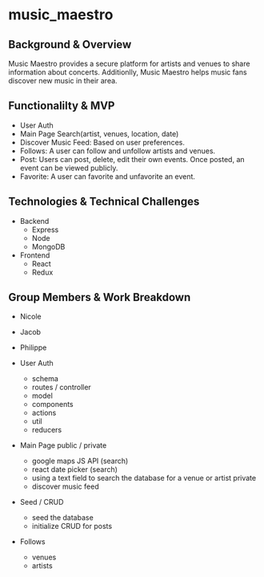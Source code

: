 # music_maestro

## Background & Overview 
  Music Maestro provides a secure platform for artists and venues 
  to share information about concerts. Additionlly, Music Maestro helps music 
  fans discover new music in their area.

## Functionalilty & MVP
  * User Auth 
  * Main Page Search(artist, venues, location, date)
  * Discover Music Feed: Based on user preferences. 
  * Follows: A user can follow and unfollow artists and venues.   
  * Post: Users can post, delete, edit their own events. Once posted, an event
    can be viewed publicly.
  * Favorite: A user can favorite and unfavorite an event. 

## Technologies & Technical Challenges 
  * Backend 
    - Express 
    - Node
    - MongoDB
  * Frontend
    - React
    - Redux  

## Group Members & Work Breakdown
  * Nicole
  * Jacob
  * Philippe 

  * User Auth
    - schema 
    - routes / controller 
    - model
    - components 
    - actions 
    - util
    - reducers 
  * Main Page 
    public / private 
      - google maps JS API (search)
      - react date picker (search)
      - using a text field to search the database for a venue or artist 
    private
      - discover music feed 
  * Seed / CRUD
    - seed the database 
    - initialize CRUD for posts 
  * Follows 
    - venues 
    - artists 
  